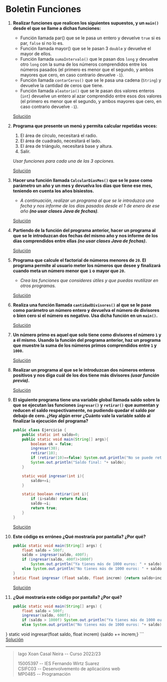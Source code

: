 # Boletin Funciones
1. **Realizar funciones que realicen los siguientes supuestos, y un `main()` desde el que se llame a dichas funciones:**

	- Función llamada par() que se le pasa un entero y devuelve `true` si es par, `false` si no lo es.
	- Función llamada mayor() que se le pasan 3 `double` y devuelve el mayor de ellos. 
	- Función llamada `sumaIntervalo()` que le pasan dos `long` y devuelve otro `long` con la suma de los números comprendidos entre los números pasados (el primero es menor que el segundo, y ambos mayores que cero, en caso contrario devuelve `-1`). 
	- Función llamada `contarCeros()` que se le pasa una cadena (`String`) y devuelve la cantidad de ceros que tiene.
	- Función llamada `aleatorio()` que se le pasan dos valores enteros (`int`) devuelve un entero al azar comprendido entre esos dos valores (el primero es menor que el segundo, y ambos mayores que cero, en caso contrario devuelve `-1`).

	[Solución](./src/ejercicio1.java)

2. **Programa que presente un menú y permita calcular repetidas veces:**

	1. El área de círculo, necesitará el radio.
	2. El área de cuadrado, necesitará el lado.
	3. El área de triángulo, necesitará base y altura.
	4. Salir. 

	*Usar funciones para cada una de las 3 opciones.*

	[Solución](./src/ejercicio2.java)

3. **Hacer una función llamada `CalcularDiasMes()` que se le pase como parámetro un año y un mes y devuelva los días que tiene ese mes, teniendo en cuenta los años bisiestos.**

	- *A continuación, realizar un programa al que se le introduzca una fecha y nos informe de los días pasados desde el 1 de enero
de ese año **(no usar clases Java de fechas)**.*

	[Solución](./src/ejercicio3.java)

4. **Partiendo de la función del programa anterior, hacer un programa al que se le introduzcan dos fechas del mismo año y nos informe de los días comprendidos entre ellas _(no usar clases Java de fechas)_.**

	[Solución](./src/ejercicio4.java)

5. **Programa que calcule el factorial de números menores de `20`. El programa permite al usuario meter los números que desee y finalizará cuando meta un número menor que `1` o mayor que `20`.**

	- *Crea las funciones que consideres útiles y que puedas reutilizar en otros programas.*

	[Solución](./src/ejercicio5.java)

6. **Realiza una función llamada `cantidadDivisores()` al que se le pase como parámetro un número entero y devuelva el número de divisores o bien cero si el número es negativo. Usa dicha función en un `main()`.**

	[Solución](./src/ejercicio6.java)

7. **Un número primo es aquel que solo tiene como divisores el número `1` y a él mismo. Usando la función del programa anterior, haz un programa que muestre la suma de los números primos comprendidos entre `1` y `1000`.**

	[Solución](./src/ejercicio7.java)

8. **Realizar un programa al que se le introduzcan dos números enteros positivos y nos diga cuál de los dos tiene más divisores _(usar función previa)_.**

	[Solución](./src/ejercicio8.java)

9. **El siguiente programa tiene una variable global llamada saldo sobre la que se ejecutan las funciones `ingresar()` y `retirar()` que aumentan y reducen el saldo respectivamente, no pudiendo quedar el saldo por debajo de cero. ¿Hay algún error ¿Cuánto vale la variable saldo al finalizar la ejecución del programa?**

	```java
	public class Ejercicio {
		public static int saldo=0;
		public static void main(String[] args){
			boolean ok = false;
			ingresar(30);
			retirar(10);
			if (retirar(10)==false) System.out.println("No se puede retirar tanto");
			System.out.println("Saldo final: "+ saldo);
		}

		static void ingresar(int i){
			saldo+=i;
		}

		static boolean retirar(int i){
			if (i>saldo) return false;
			saldo-=i;
			return true;
		}
	}
	```
	[Solución](./src/ejercicio9.md)

10. **Este código es erróneo ¿Qué mostraría por pantalla? ¿Por qué?**

	```java
	public static void main(String[] args) {
		float saldo = 500f;
		saldo = ingresar(saldo, 400f);
		if (ingresar(saldo, 400f)>1000f)
			System.out.println("Ya tienes más de 1000 euros: " + saldo);
		else System.out.println("No tienes más de 1000 euros: " + saldo);
	}
	static float ingresar (float saldo, float increm) {return saldo+increm;}
	```
	[Solución](./src/ejercicio10.md)

11. **¿Qué mostraría este código por pantalla? ¿Por qué?**

	```java
	public static void main(String[] args) {
		float saldo = 500f;
		ingresar(saldo, 600f);
		if (saldo > 1000f) System.out.println("Ya tienes más de 1000 euros: " + saldo):
		else System.out.println("No tienes más de 1000 euros: "+ saldo);
}
static void ingresar(float saldo, float increm) {saldo += increm;} 
	```
	[Solución](./src/ejercicio11.md)

---
> Iago Xoan Casal Neira -- Curso 2022/23
> 
> 15005397 -- IES Fernando Wirtz Suarez\
> CSIFC03 -- Desenvolvemento de aplicacións web\
> MP0485 -- Programación